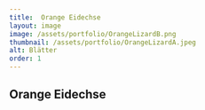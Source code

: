 ```yaml
---
title:  Orange Eidechse
layout: image
image: /assets/portfolio/OrangeLizardB.png
thumbnail: /assets/portfolio/OrangeLizardA.jpeg
alt: Blätter
order: 1
---
```

## Orange Eidechse
